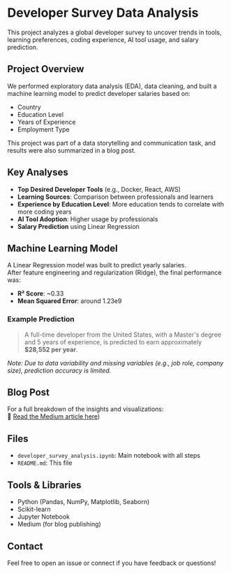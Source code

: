 # Developer Survey Data Analysis

This project analyzes a global developer survey to uncover trends in tools, learning preferences, coding experience, AI tool usage, and salary prediction.

##  Project Overview

We performed exploratory data analysis (EDA), data cleaning, and built a machine learning model to predict developer salaries based on:

- Country
- Education Level
- Years of Experience
- Employment Type

This project was part of a data storytelling and communication task, and results were also summarized in a blog post.

##  Key Analyses

- **Top Desired Developer Tools** (e.g., Docker, React, AWS)
- **Learning Sources**: Comparison between professionals and learners
- **Experience by Education Level**: More education tends to correlate with more coding years
- **AI Tool Adoption**: Higher usage by professionals
- **Salary Prediction** using Linear Regression

##  Machine Learning Model

A Linear Regression model was built to predict yearly salaries.  
After feature engineering and regularization (Ridge), the final performance was:

- **R² Score**: ~0.33  
- **Mean Squared Error**: around 1.23e9

### Example Prediction

> A full-time developer from the United States, with a Master's degree and 5 years of experience, is predicted to earn approximately **$28,552 per year**.

*Note: Due to data variability and missing variables (e.g., job role, company size), prediction accuracy is limited.*

## Blog Post

For a full breakdown of the insights and visualizations:  
🔗 [Read the Medium article here](https://medium.com/p/5f8924b4fd86/edit)) 

##  Files

- `developer_survey_analysis.ipynb`: Main notebook with all steps
- `README.md`: This file

##  Tools & Libraries

- Python (Pandas, NumPy, Matplotlib, Seaborn)
- Scikit-learn
- Jupyter Notebook
- Medium (for blog publishing)

##  Contact

Feel free to open an issue or connect if you have feedback or questions!

